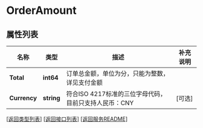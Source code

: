 # OrderAmount

## 属性列表

名称 | 类型 | 描述 | 补充说明
------------ | ------------- | ------------- | -------------
**Total** | **int64** | 订单总金额，单位为分，只能为整数，详见支付金额 | 
**Currency** | **string** | 符合ISO 4217标准的三位字母代码，目前只支持人民币：CNY | [可选] 

[\[返回类型列表\]](README.md#类型列表)
[\[返回接口列表\]](README.md#接口列表)
[\[返回服务README\]](README.md)


